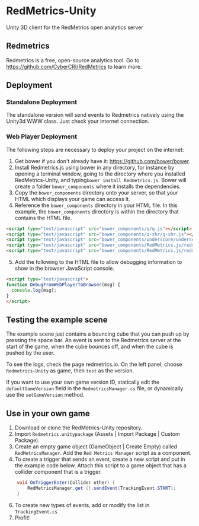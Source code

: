 # RedMetrics-Unity
Unity 3D client for the RedMetrics open analytics server

## Redmetrics
Redmetrics is a free, open-source analytics tool. Go to https://github.com/CyberCRI/RedMetrics to learn more.

## Deployment

### Standalone Deployment

The standalone version will send events to Redmetrics natively using the Unity3d WWW class. Just check your internet connection.

### Web Player Deployment

The following steps are necessary to deploy your project on the internet:

1. Get bower if you don't already have it: https://github.com/bower/bower.
2. Install Redmetrics.js using bower in any directory, for instance by opening a terminal window, going to the directory where you installed RedMetrics-Unity, and typing```bower install Redmetrics.js```. Bower will create a folder ```bower_components``` where it installs the dependencies.
3. Copy the ```bower_components``` directory onto your server, so that your HTML which displays your game can access it.
4. Reference the ```bower_components``` directory in your HTML file. In this example, the ```bower_components``` directory is within the directory that contains the HTML file.

  ```html
  <script type="text/javascript" src="bower_components/q/q.js"></script>
  <script type="text/javascript" src="bower_components/q-xhr/q-xhr.js"></script>
  <script type="text/javascript" src="bower_components/underscore/underscore.js"></script>
  <script type="text/javascript" src="bower_components/RedMetrics.js/redmetrics.js"></script>
  <script type="text/javascript" src="bower_components/RedMetrics.js/redmetrics-unity.js"></script>
  ```

5. Add the following to the HTML file to allow debugging information to show in the browser JavaScript console.

  ```html
  <script type="text/javascript">
  function DebugFromWebPlayerToBrowser(msg) {
    console.log(msg);
  }
  </script>
  ```

## Testing the example scene

The example scene just contains a bouncing cube that you can push up by pressing the space bar. An event is sent to the Redmetrics server at the start of the game, when the cube bounces off, and when the cube is pushed by the user.

To see the logs, check the page redmetrics.io. On the left panel, choose ```Redmetrics-Unity``` as game, then ```test``` as the version.

If you want to use your own game version ID, statically edit the ```defaultGameVersion``` field in the ```RedmetricsManager.cs``` file, or dynamically use the ```setGameVersion``` method.

## Use in your own game

1. Download or clone the RedMetrics-Unity repository.
2. Import `Redmetrics.unitypackage` (Assets | Import Package | Custom Package).
3. Create an empty game object (GameObject | Create Empty) called `RedMetricsManager`. Add the `Red Metrics Manager` script as a component.
4. To create a trigger that sends an event, create a new script and put in the example code below. Attach this script to a game object that has a collider component that is a trigger.

```c#
	void OnTriggerEnter(Collider other) {
		RedMetricsManager.get ().sendEvent(TrackingEvent.START);
	}
```

6. To create new types of events, add or modify the list in `TrackingEvent.cs`
7. Profit!
